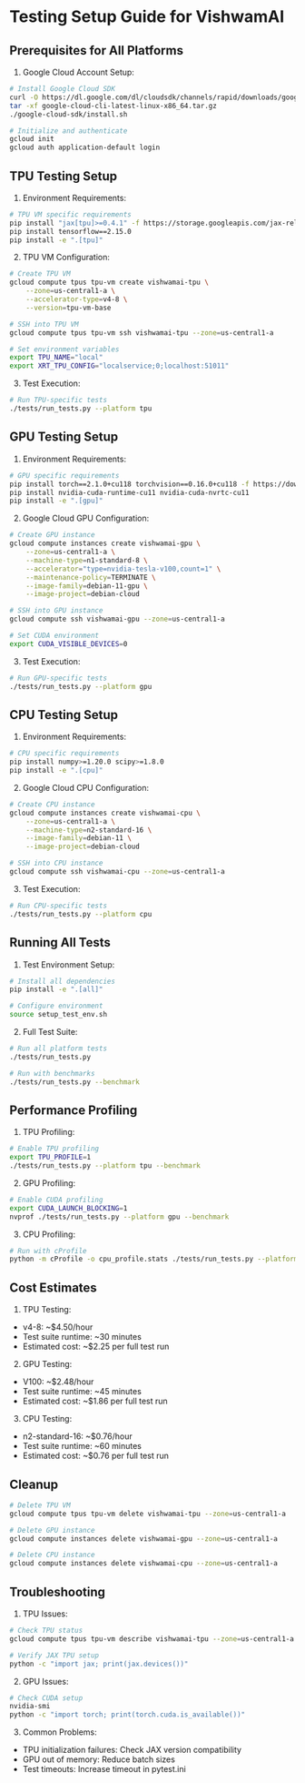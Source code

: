 # Testing Setup Guide for VishwamAI

## Prerequisites for All Platforms

1. Google Cloud Account Setup:
```bash
# Install Google Cloud SDK
curl -O https://dl.google.com/dl/cloudsdk/channels/rapid/downloads/google-cloud-cli-latest-linux-x86_64.tar.gz
tar -xf google-cloud-cli-latest-linux-x86_64.tar.gz
./google-cloud-sdk/install.sh

# Initialize and authenticate
gcloud init
gcloud auth application-default login
```

## TPU Testing Setup

1. Environment Requirements:
```bash
# TPU VM specific requirements
pip install "jax[tpu]>=0.4.1" -f https://storage.googleapis.com/jax-releases/libtpu_releases.html
pip install tensorflow==2.15.0
pip install -e ".[tpu]"
```

2. TPU VM Configuration:
```bash
# Create TPU VM
gcloud compute tpus tpu-vm create vishwamai-tpu \
    --zone=us-central1-a \
    --accelerator-type=v4-8 \
    --version=tpu-vm-base

# SSH into TPU VM
gcloud compute tpus tpu-vm ssh vishwamai-tpu --zone=us-central1-a

# Set environment variables
export TPU_NAME="local"
export XRT_TPU_CONFIG="localservice;0;localhost:51011"
```

3. Test Execution:
```bash
# Run TPU-specific tests
./tests/run_tests.py --platform tpu
```

## GPU Testing Setup

1. Environment Requirements:
```bash
# GPU specific requirements
pip install torch==2.1.0+cu118 torchvision==0.16.0+cu118 -f https://download.pytorch.org/whl/cu118
pip install nvidia-cuda-runtime-cu11 nvidia-cuda-nvrtc-cu11
pip install -e ".[gpu]"
```

2. Google Cloud GPU Configuration:
```bash
# Create GPU instance
gcloud compute instances create vishwamai-gpu \
    --zone=us-central1-a \
    --machine-type=n1-standard-8 \
    --accelerator="type=nvidia-tesla-v100,count=1" \
    --maintenance-policy=TERMINATE \
    --image-family=debian-11-gpu \
    --image-project=debian-cloud

# SSH into GPU instance
gcloud compute ssh vishwamai-gpu --zone=us-central1-a

# Set CUDA environment
export CUDA_VISIBLE_DEVICES=0
```

3. Test Execution:
```bash
# Run GPU-specific tests
./tests/run_tests.py --platform gpu
```

## CPU Testing Setup

1. Environment Requirements:
```bash
# CPU specific requirements
pip install numpy>=1.20.0 scipy>=1.8.0
pip install -e ".[cpu]"
```

2. Google Cloud CPU Configuration:
```bash
# Create CPU instance
gcloud compute instances create vishwamai-cpu \
    --zone=us-central1-a \
    --machine-type=n2-standard-16 \
    --image-family=debian-11 \
    --image-project=debian-cloud

# SSH into CPU instance
gcloud compute ssh vishwamai-cpu --zone=us-central1-a
```

3. Test Execution:
```bash
# Run CPU-specific tests
./tests/run_tests.py --platform cpu
```

## Running All Tests

1. Test Environment Setup:
```bash
# Install all dependencies
pip install -e ".[all]"

# Configure environment
source setup_test_env.sh
```

2. Full Test Suite:
```bash
# Run all platform tests
./tests/run_tests.py

# Run with benchmarks
./tests/run_tests.py --benchmark
```

## Performance Profiling

1. TPU Profiling:
```bash
# Enable TPU profiling
export TPU_PROFILE=1
./tests/run_tests.py --platform tpu --benchmark
```

2. GPU Profiling:
```bash
# Enable CUDA profiling
export CUDA_LAUNCH_BLOCKING=1
nvprof ./tests/run_tests.py --platform gpu --benchmark
```

3. CPU Profiling:
```bash
# Run with cProfile
python -m cProfile -o cpu_profile.stats ./tests/run_tests.py --platform cpu
```

## Cost Estimates

1. TPU Testing:
- v4-8: ~$4.50/hour
- Test suite runtime: ~30 minutes
- Estimated cost: ~$2.25 per full test run

2. GPU Testing:
- V100: ~$2.48/hour
- Test suite runtime: ~45 minutes
- Estimated cost: ~$1.86 per full test run

3. CPU Testing:
- n2-standard-16: ~$0.76/hour
- Test suite runtime: ~60 minutes
- Estimated cost: ~$0.76 per full test run

## Cleanup

```bash
# Delete TPU VM
gcloud compute tpus tpu-vm delete vishwamai-tpu --zone=us-central1-a

# Delete GPU instance
gcloud compute instances delete vishwamai-gpu --zone=us-central1-a

# Delete CPU instance
gcloud compute instances delete vishwamai-cpu --zone=us-central1-a
```

## Troubleshooting

1. TPU Issues:
```bash
# Check TPU status
gcloud compute tpus tpu-vm describe vishwamai-tpu --zone=us-central1-a

# Verify JAX TPU setup
python -c "import jax; print(jax.devices())"
```

2. GPU Issues:
```bash
# Check CUDA setup
nvidia-smi
python -c "import torch; print(torch.cuda.is_available())"
```

3. Common Problems:
- TPU initialization failures: Check JAX version compatibility
- GPU out of memory: Reduce batch sizes
- Test timeouts: Increase timeout in pytest.ini
